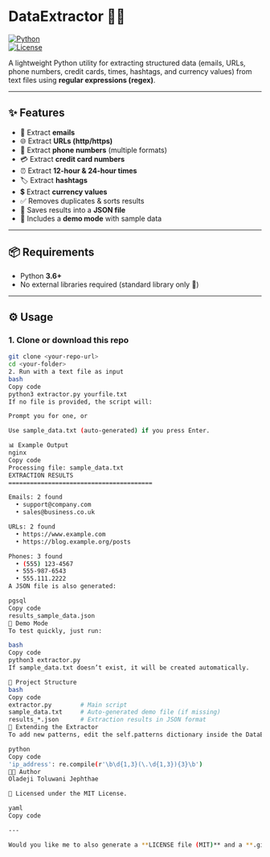 # DataExtractor 🕵️‍♂️  

[![Python](https://img.shields.io/badge/Python-3.6%2B-blue.svg)](https://www.python.org/)  
[![License](https://img.shields.io/badge/license-MIT-green.svg)](LICENSE)  

A lightweight Python utility for extracting structured data (emails, URLs, phone numbers, credit cards, times, hashtags, and currency values) from text files using **regular expressions (regex)**.  

---

## ✨ Features  
- 📧 Extract **emails**  
- 🌐 Extract **URLs (http/https)**  
- 📱 Extract **phone numbers** (multiple formats)  
- 💳 Extract **credit card numbers**  
- ⏰ Extract **12-hour & 24-hour times**  
- 🏷️ Extract **hashtags**  
- 💲 Extract **currency values**  
- ✅ Removes duplicates & sorts results  
- 💾 Saves results into a **JSON file**  
- 🧪 Includes a **demo mode** with sample data  

---

## 📦 Requirements  
- Python **3.6+**  
- No external libraries required (standard library only 🎉)  

---

## ⚙️ Usage  

### 1. Clone or download this repo  
```bash
git clone <your-repo-url>
cd <your-folder>
2. Run with a text file as input
bash
Copy code
python3 extractor.py yourfile.txt
If no file is provided, the script will:

Prompt you for one, or

Use sample_data.txt (auto-generated) if you press Enter.

📊 Example Output
nginx
Copy code
Processing file: sample_data.txt
EXTRACTION RESULTS
========================================

Emails: 2 found
  • support@company.com
  • sales@business.co.uk

URLs: 2 found
  • https://www.example.com
  • https://blog.example.org/posts

Phones: 3 found
  • (555) 123-4567
  • 555-987-6543
  • 555.111.2222
A JSON file is also generated:

pgsql
Copy code
results_sample_data.json
🧪 Demo Mode
To test quickly, just run:

bash
Copy code
python3 extractor.py
If sample_data.txt doesn’t exist, it will be created automatically.

📂 Project Structure
bash
Copy code
extractor.py        # Main script
sample_data.txt     # Auto-generated demo file (if missing)
results_*.json      # Extraction results in JSON format
🔧 Extending the Extractor
To add new patterns, edit the self.patterns dictionary inside the DataExtractor class. Example:

python
Copy code
'ip_address': re.compile(r'\b\d{1,3}(\.\d{1,3}){3}\b')
👨‍💻 Author
Oladeji Toluwani Jephthae

📌 Licensed under the MIT License.

yaml
Copy code

---

Would you like me to also generate a **LICENSE file (MIT)** and a **.gitignore** so you can turn this into a clean, publishab
